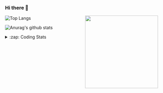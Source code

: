 ### Hi there 👋

<!--
**tao8687/tao8687** is a ✨ _special_ ✨ repository because its `README.md` (this file) appears on your GitHub profile.

Here are some ideas to get you started:

- 🔭 I’m currently working on ...
- 🌱 I’m currently learning ...
- 👯 I’m looking to collaborate on ...
- 🤔 I’m looking for help with ...
- 💬 Ask me about ...
- 📫 How to reach me: ...
- 😄 Pronouns: ...
- ⚡ Fun fact: ...
-->

<img align='right' src="https://media.giphy.com/media/M9gbBd9nbDrOTu1Mqx/giphy.gif" width="240">

  
![Top Langs](https://github-readme-stats.vercel.app/api/top-langs/?username=tao8687&layout=compact&title_color=23238E&text_color=A67D3D)

![Anurag's github stats](https://github-readme-stats.vercel.app/api?username=tao8687&show_icons=true&&text_color=A67D3D&title_color=23238E&show_icons=false&count_private=true&hide=stars)

<details>
  <summary>:zap: Coding Stats</summary>
  <br>
    
<!--START_SECTION:waka-->

```txt
From: 05 June 2024 - To: 12 June 2024

C++      2 hrs 20 mins   ███████████████▒░░░░░░░░░   61.86 %
YAML     38 mins         ████▒░░░░░░░░░░░░░░░░░░░░   16.85 %
Other    23 mins         ██▓░░░░░░░░░░░░░░░░░░░░░░   10.34 %
C        16 mins         ██░░░░░░░░░░░░░░░░░░░░░░░   07.39 %
XML      4 mins          ▒░░░░░░░░░░░░░░░░░░░░░░░░   01.98 %
```

<!--END_SECTION:waka-->
</details>
